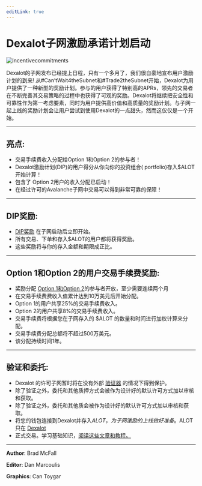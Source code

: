 ```yaml
---
editLink: true
---
```


# Dexalot子网激励承诺计划启动

![incentivecommitments](\images\incentives\incentivecommitments.png)

Dexalot的子网发布已经提上日程，只有一个多月了，我们很自豪地宣布用户激励计划的到来! 从#Can’tWait4theSubnet和#Trade2theSubnet开始，Dexalot为用户提供了一种新型的奖励计划。参与的用户获得了特别高的APRs，领先的交易者在不断完善其交易策略的过程中也获得了可观的奖励。Dexalot将继续把安全性和可靠性作为第一考虑要素，同时为用户提供高价值和高质量的奖励计划。与子网一起上线的奖励计划会让用户尝试到使用Dexalot的一点甜头，然而这仅仅是一个开始。

---

## 亮点:

* 交易手续费收入分配给Option 1和Option 2的参与者！
* Dexalot激励计划(DIP)的用户得分从你向你的投资组合( portfolio)存入$ALOT开始计算！
* 包含了  Option 2用户的收入分配已启动！
* 在经过许可的Avalanche子网中交易可以得到非常可靠的保障！

---

## DIP奖励:

* [DIP奖励](https://medium.com/dexalot/dexalot-%E5%A5%96%E5%8A%B1%E8%AE%A1%E5%88%92-a373edc1a0c5) 在子网启动后立即开始。
* 所有交易、下单和存入$ALOT的用户都将获得奖励。
* 这些奖励将与你的存入金额和期限成正比。

---

## Option 1和Option 2的用户交易手续费奖励:

* 奖励分配 [Option 1和Option 2](https://medium.com/dexalot/dexalot-%E8%B4%A8%E6%8A%BC%E5%88%B0%E5%AD%90%E7%BD%91-cb3ae33d72dc)的参与者开放，至少需要连续两个月
* 在交易手续费费收入值累计达到10万美元后开始分配。
* Option 1的用户共享25%的交易手续费收入。
* Option 2的用户共享8%的交易手续费收入。
* 交易手续费将根据您在子网存入的 $ALOT 的数量和时间进行加权计算来分配。
* 交易手续费分配总额将不超过500万美元。
* 该分配持续时间1年。

---

## 验证和委托:

* Dexalot 的许可子网暂时将在没有外部 [验证器](https://medium.com/dexalot/dexalot%E7%9A%84%E5%AD%90%E7%BD%91%E9%AA%8C%E8%AF%81%E8%AE%A1%E5%88%92-a4c40939ee1c) 的情况下得到保护。
* 除了验证之外，委托和其他质押方式会被作为设计好的默认许可方式加以审核和获取。
* 除了验证之外，委托和其他质会被作为设计好的默认许可方式加以审核和获取。
* 将您的钱包连接到Dexalot并存入$ALOT，为子网激励的上线做好准备。$ALOT只在 [Dexalot](https://app.dexalot.com/trade)
* 正式交易。学习基础知识，[阅读这些文章和教程。](https://medium.com/dexalot)


---
**Author**: Brad McFall

**Editor**: Dan Marcoulis

**Graphics**: Can Toygar
